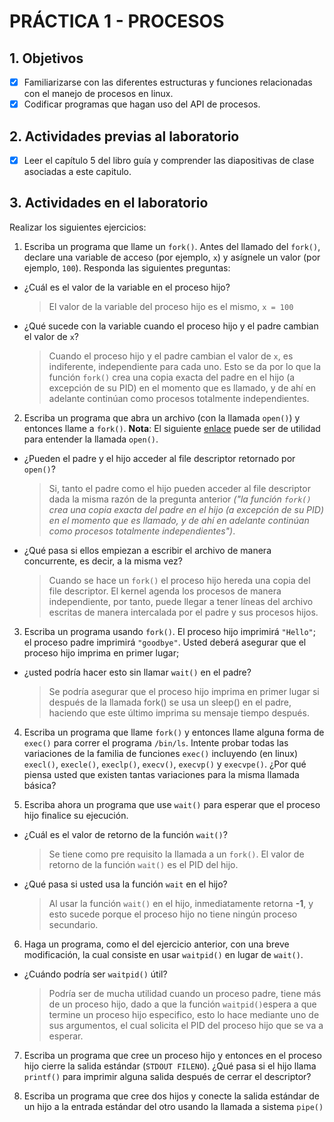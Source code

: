 # PRÁCTICA 1 - PROCESOS #

## 1. Objetivos ##
- [x] Familiarizarse con las diferentes estructuras y funciones relacionadas con el manejo de procesos en linux.
- [x] Codificar programas que hagan uso del API de procesos.

## 2. Actividades previas al laboratorio ##
- [x] Leer el capítulo 5 del libro guía y comprender las diapositivas de clase asociadas a este capitulo.

## 3. Actividades en el laboratorio ##

Realizar los siguientes ejercicios:

1. Escriba un programa que llame un ```fork()```. Antes del llamado del ```fork()```, declare una variable de acceso (por ejemplo, ```x```) y asígnele un valor (por ejemplo, ```100```). Responda las siguientes preguntas:
  * ¿Cuál es el valor de la variable en el proceso hijo?
	  > El valor de la variable del proceso hijo es el mismo, ```x = 100```
	  
  * ¿Qué sucede con la variable cuando el proceso hijo y el padre cambian el valor de ```x```?
	  > Cuando el proceso hijo y el padre cambian el valor de ```x```, es indiferente, independiente para cada uno. Esto se da por lo que la función ```fork()``` crea una copia exacta del padre en el hijo (a excepción de su PID) en el momento que es llamado, y de ahí en adelante continúan como procesos totalmente independientes.

2. Escriba un programa que abra un archivo (con la llamada ```open()```) y entonces llame a ```fork()```. **Nota**: El siguiente [enlace](https://www.geeksforgeeks.org/input-output-system-calls-c-create-open-close-read-write/) puede ser de utilidad para entender la llamada ```open()```.
  * ¿Pueden el padre y el hijo acceder al file descriptor retornado por ```open()```? 
	  > Si, tanto el padre como el hijo pueden acceder al file descriptor dada la misma razón de la pregunta anterior *("la función ```fork()``` crea una copia exacta del padre en el hijo (a excepción de su PID) en el momento que es llamado, y de ahí en adelante continúan como procesos totalmente independientes")*.
	  
  * ¿Qué pasa si ellos empiezan a escribir el archivo de manera concurrente, es decir, a la misma vez?
	  >  Cuando se hace un ```fork()``` el proceso hijo hereda una copia del file descriptor. El kernel agenda los procesos de manera independiente, por tanto, puede llegar a tener líneas del archivo escritas de manera intercalada por el padre y sus procesos hijos.

3. Escriba un programa usando ```fork()```. El proceso hijo imprimirá ```"Hello"```; el proceso padre imprimirá ```"goodbye"```. Usted deberá asegurar que el proceso hijo imprima en primer lugar;
* ¿usted podría hacer esto sin llamar ```wait()``` en el padre? 
	>	Se podría asegurar que el proceso hijo imprima en primer lugar si después de la llamada fork() se usa un sleep() en el padre, haciendo que este último imprima su mensaje tiempo después.

4. Escriba un programa que llame ```fork()``` y entonces llame alguna forma de ```exec()``` para correr el programa ```/bin/ls```. Intente probar todas las variaciones de la familia de funciones ```exec()``` incluyendo (en linux) ```execl()```, ```execle()```, ```execlp()```, ```execv()```, ```execvp()``` y ```execvpe()```. ¿Por qué piensa usted que existen tantas variaciones para la misma llamada básica?

5. Escriba ahora un programa que use ```wait()``` para esperar que el proceso hijo finalice su ejecución. 
*	¿Cuál es el valor de retorno de la función ```wait()```? 
	>	Se tiene como pre requisito la llamada a un ```fork()```. El valor de retorno de la función ```wait()``` es el PID del hijo.
	
*	¿Qué pasa si usted usa la función ```wait``` en el hijo?
	>	Al usar la función ```wait()``` en el hijo, inmediatamente retorna **-1**, y esto sucede porque el proceso hijo no tiene ningún proceso secundario.

6. Haga un programa, como el del ejercicio anterior, con una breve modificación, la cual consiste en usar ```waitpid()``` en lugar de ```wait()```. 
*	¿Cuándo podría ser ```waitpid()``` útil?
	>	Podría ser de mucha utilidad cuando un proceso padre, tiene más de un proceso hijo, dado a que la función ```waitpid()```espera a que termine un proceso hijo especifico, esto lo hace mediante uno de sus argumentos, el cual solicita el PID del proceso hijo que se va a esperar.

7. Escriba un programa que cree un proceso hijo y entonces en el proceso hijo cierre la salida estándar (```STDOUT FILENO```). ¿Qué pasa si el hijo llama ```printf()``` para imprimir alguna salida después de cerrar el descriptor?

8. Escriba un programa que cree dos hijos y conecte la salida estándar de un hijo a la entrada estándar del otro usando la llamada a sistema ```pipe()```
